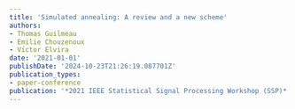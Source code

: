 ```yaml
---
title: 'Simulated annealing: A review and a new scheme'
authors:
- Thomas Guilmeau
- Emilie Chouzenoux
- Vı́ctor Elvira
date: '2021-01-01'
publishDate: '2024-10-23T21:26:19.087701Z'
publication_types:
- paper-conference
publication: '*2021 IEEE Statistical Signal Processing Workshop (SSP)*'
---
```

